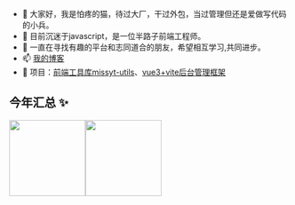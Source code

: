 - 👋 大家好，我是怕疼的猫，待过大厂，干过外包，当过管理但还是爱做写代码的小兵。
- 🌱 目前沉迷于javascript，是一位半路子前端工程师。
- 💞️ 一直在寻找有趣的平台和志同道合的朋友，希望相互学习,共同进步。
- 📫 [我的博客](https://www.taojian.com)
- 📖 项目：[前端工具库missyt-utils](https://webtj.github.io/missyt-utils/)、[vue3+vite后台管理框架](https://github.com/webtj/vite-vue3-admin)


## 今年汇总 ✨
<img align="" height="137px" src="https://github-readme-stats.vercel.app/api?username=webtj&hide_title=true&hide_border=true&show_icons=true&include_all_commits=true&line_height=21&bg_color=0,EC6C6C,FFD479,FFFC79,73FA79&theme=graywhite&locale=cn" /><img align="" height="137px" src="https://github-readme-stats.vercel.app/api/top-langs/?username=webtj&hide_title=true&hide_border=true&layout=compact&bg_color=0,73FA79,73FDFF,D783FF&theme=graywhite&locale=cn" />